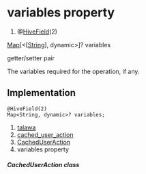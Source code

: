 
<div>

# variables property

</div>


<div>

1.  @[HiveField](https://pub.dev/documentation/hive/2.2.3/hive/HiveField-class.html)(2)

</div>

[Map](https://api.flutter.dev/flutter/dart-core/Map-class.html)[\<[[String](https://api.flutter.dev/flutter/dart-core/String-class.html)],
dynamic\>]? variables


getter/setter pair




The variables required for the operation, if any.



## Implementation

``` language-dart
@HiveField(2)
Map<String, dynamic>? variables;
```







1.  [talawa](../../index.md)
2.  [cached_user_action](../../models_caching_cached_user_action/)
3.  [CachedUserAction](../../models_caching_cached_user_action/CachedUserAction-class.md)
4.  variables property

##### CachedUserAction class







